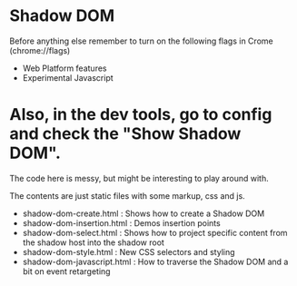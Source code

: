 # Shadow DOM
Before anything else remember to turn on the following flags in Crome (chrome://flags)
* Web Platform features
* Experimental Javascript

Also, in the dev tools, go to config and check the "Show Shadow DOM".
========

The code here is messy, but might be interesting to play around with.

The contents are just static files with some markup, css and js. 
* shadow-dom-create.html : Shows how to create a Shadow DOM
* shadow-dom-insertion.html : Demos insertion points
* shadow-dom-select.html : Shows how to project specific content from the shadow host into the shadow root
* shadow-dom-style.html : New CSS selectors and styling
* shadow-dom-javascript.html : How to traverse the Shadow DOM and a bit on event retargeting


